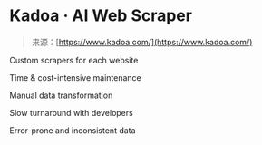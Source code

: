 <!--yml
category: 未分类
date: 2024-05-27 14:25:00
-->

# Kadoa · AI Web Scraper

> 来源：[https://www.kadoa.com/](https://www.kadoa.com/)

Custom scrapers for each website

Time & cost-intensive maintenance

Manual data transformation

Slow turnaround with developers

Error-prone and inconsistent data